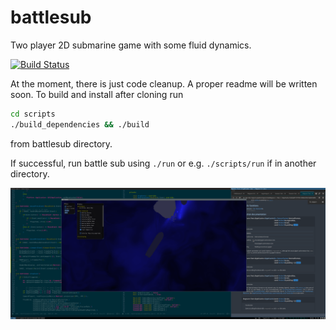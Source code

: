 # battlesub
Two player 2D submarine game with some fluid dynamics.

[![Build Status](https://travis-ci.com/bfeldpw/battlesub.svg?branch=master)](https://travis-ci.com/bfeldpw/battlesub)

At the moment, there is just code cleanup. A proper readme will be written soon.
To build and install after cloning run
```bash
cd scripts
./build_dependencies && ./build
```
from battlesub directory.

If successful, run battle sub using `./run` or e.g. `./scripts/run` if in another directory.

![alt text](https://github.com/bfeldpw/battlesub/blob/master/Screenshot_20200628_211604.png?raw=true)
